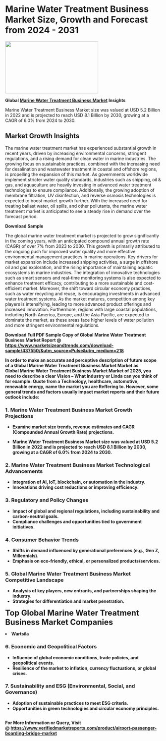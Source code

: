 <H1>Marine Water Treatment Business Market Size, Growth and Forecast from 2024 - 2031</H1><img class="aligncenter size-medium wp-image-584254" src="https://thirdeyenews.in/wp-content/uploads/2024/09/Global-Market-Research-300x168.jpeg" alt="" width="300" height="168" /><p><strong>Global&nbsp;<a href="https://www.marketsizeandtrends.com/download-sample/437550/&amp;utm_source=Pulse&amp;utm_medium=218">Marine Water Treatment Business Market</a> Insights</strong></p><p>Marine Water Treatment Business Market size was valued at USD 5.2 Billion in 2022 and is projected to reach USD 8.1 Billion by 2030, growing at a CAGR of 6.0% from 2024 to 2030.</p><p><h2>Market Growth Insights</h2> <p>The marine water treatment market has experienced substantial growth in recent years, driven by increasing environmental concerns, stringent regulations, and a rising demand for clean water in marine industries. The growing focus on sustainable practices, combined with the increasing need for desalination and wastewater treatment in coastal and offshore regions, is propelling the expansion of this market. As governments worldwide implement stricter water quality standards, industries such as shipping, oil & gas, and aquaculture are heavily investing in advanced water treatment technologies to ensure compliance. Additionally, the growing adoption of membrane filtration, UV disinfection, and reverse osmosis technologies is expected to boost market growth further. With the increased need for treating ballast water, oil spills, and other pollutants, the marine water treatment market is anticipated to see a steady rise in demand over the forecast period.</p> <p><strong>Download Sample</strong></p> <p>The global marine water treatment market is projected to grow significantly in the coming years, with an anticipated compound annual growth rate (CAGR) of over 7% from 2023 to 2030. This growth is primarily attributed to the ongoing push for improved water quality and more effective environmental management practices in marine operations. Key drivers for market expansion include increased shipping activities, a surge in offshore oil and gas exploration, and the rising importance of maintaining aquatic ecosystems in marine industries. The integration of innovative technologies such as smart sensors and real-time monitoring systems is also expected to enhance treatment efficacy, contributing to a more sustainable and cost-efficient market. Moreover, the shift toward circular economy practices, such as water recycling and reuse, is encouraging investments in advanced water treatment systems. As the market matures, competition among key players is intensifying, leading to more advanced product offerings and increased innovation. Furthermore, regions with large coastal populations, including North America, Europe, and the Asia Pacific, are expected to dominate the market, as these areas face higher levels of water pollution and more stringent environmental regulations. <p><strong></p><p><span class=""><strong>Download Full PDF Sample Copy of Global Marine Water Treatment Business Market Report</strong> @ <a href="https://www.marketsizeandtrends.com/download-sample/437550/&amp;utm_source=Pulse&amp;utm_medium=218" target="_blank">https://www.marketsizeandtrends.com/download-sample/437550/&amp;utm_source=Pulse&amp;utm_medium=218</a></span></p><p>In order to make an accurate and perceptive description of future scope of a Global&nbsp;Marine Water Treatment Business Market Market as Global&nbsp;Marine Water Treatment Business Market Market of 2025, you need to describe a clear Vision &ndash; What Industry or Linda can you think of for example: Quote from a Technology, healthcare, automotive, renewable energy, name the market you are Reffering to. However, some general trends and factors usually impact market reports and their future outlook include:</p><h3>1.&nbsp;<strong>Marine Water Treatment Business Market Growth Projections</strong></h3><ul><li>Examine market size trends, revenue estimates and CAGR (Compounded Annual Growth Rate) projections.</li><li><p>Marine Water Treatment Business Market size was valued at USD 5.2 Billion in 2022 and is projected to reach USD 8.1 Billion by 2030, growing at a CAGR of 6.0% from 2024 to 2030.</p></li></ul><h3>2.&nbsp;<strong>Marine Water Treatment Business Market Technological Advancements</strong></h3><ul><li>Integration of AI, IoT, blockchain, or automation in the industry.</li><li>Innovations driving cost reductions or improving efficiency.</li></ul><h3>3.&nbsp;<strong>Regulatory and Policy Changes</strong></h3><ul><li>Impact of global and regional regulations, including sustainability and carbon-neutral goals.</li><li>Compliance challenges and opportunities tied to government initiatives.</li></ul><h3>4.&nbsp;<strong>Consumer Behavior Trends</strong></h3><ul><li>Shifts in demand influenced by generational preferences (e.g., Gen Z, Millennials).</li><li>Emphasis on eco-friendly, ethical, or personalized products/services.</li></ul><h3>5.&nbsp;<strong>Global Marine Water Treatment Business Market Competitive Landscape</strong></h3><ul><li>Analysis of key players, new entrants, and partnerships shaping the industry.</li><li>Strategies for differentiation and market penetration.</li></ul><p data-pm-slice="1 1 []"><span style="color: inherit; font-family: inherit; font-size: 25px;">Top Global Marine Water Treatment Business Market Companies</span></p><div class="" data-test-id=""><p><li>Wartsila</li></p></div><h3>6.&nbsp;<strong>Economic and Geopolitical Factors</strong></h3><ul><li>Influence of global economic conditions, trade policies, and geopolitical events.</li><li>Resilience of the market to inflation, currency fluctuations, or global crises.</li></ul><h3>7.&nbsp;<strong>Sustainability and ESG (Environmental, Social, and Governance)</strong></h3><ul><li>Adoption of sustainable practices to meet ESG criteria.</li><li>Opportunities in green technologies and circular economy principles.</li></ul><h2><strong style="font-size: 14px;">For More Information or Query, Visit @&nbsp;</strong><a style="background-color: #ffffff; font-size: 14px;" href="https://www.marketsizeandtrends.com/report/marine-water-treatment-business-market/" target="_blank">https://www.verifiedmarketreports.com/product/airport-passenger-boarding-bridge-market</a></h2>
